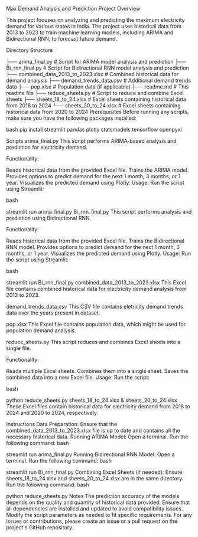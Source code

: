 
Max Demand Analysis and Prediction
Project Overview



This project focuses on analyzing and predicting the maximum electricity demand for various states in India. The project uses historical data from 2013 to 2023 to train machine learning models, including ARIMA and Bidirectional RNN, to forecast future demand.

Directory Structure

├── arima_final.py                 # Script for ARIMA model analysis and prediction
├── Bi_rnn_final.py                # Script for Bidirectional RNN model analysis and prediction
├── combined_data_2013_to_2023.xlsx # Combined historical data for demand analysis
├── demand_trends_data.csv         # Additional demand trends data
├── pop.xlsx                       # Population data (if applicable)
├── readme.md                      # This readme file
├── reduce_sheets.py               # Script to reduce and combine Excel sheets
├── sheets_18_to_24.xlsx           # Excel sheets containing historical data from 2018 to 2024
└── sheets_20_to_24.xlsx           # Excel sheets containing historical data from 2020 to 2024
Prerequisites
Before running any scripts, make sure you have the following packages installed:

bash
pip install streamlit pandas plotly statsmodels tensorflow openpyxl


Scripts
arima_final.py
This script performs ARIMA-based analysis and prediction for electricity demand.

Functionality:

Reads historical data from the provided Excel file.
Trains the ARIMA model.
Provides options to predict demand for the next 1 month, 3 months, or 1 year.
Visualizes the predicted demand using Plotly.
Usage:
Run the script using Streamlit:

bash
 
streamlit run arima_final.py
Bi_rnn_final.py
This script performs analysis and prediction using Bidirectional RNN.

Functionality:

Reads historical data from the provided Excel file.
Trains the Bidirectional RNN model.
Provides options to predict demand for the next 1 month, 3 months, or 1 year.
Visualizes the predicted demand using Plotly.
Usage:
Run the script using Streamlit:

bash
 
streamlit run Bi_rnn_final.py
combined_data_2013_to_2023.xlsx
This Excel file contains combined historical data for electricity demand analysis from 2013 to 2023.

demand_trends_data.csv
This CSV file contains eletricity demand trends data over the years present in dataset.

pop.xlsx
This Excel file contains population data, which might be used for population demand analysis.

reduce_sheets.py
This script reduces and combines Excel sheets into a single file.

Functionality:

Reads multiple Excel sheets.
Combines them into a single sheet.
Saves the combined data into a new Excel file.
Usage:
Run the script:

bash
 
python reduce_sheets.py
sheets_18_to_24.xlsx & sheets_20_to_24.xlsx
These Excel files contain historical data for electricity demand from 2018 to 2024 and 2020 to 2024, respectively.

Instructions
Data Preparation: Ensure that the combined_data_2013_to_2023.xlsx file is up to date and contains all the necessary historical data.
Running ARIMA Model:
Open a terminal.
Run the following command:
bash
 
streamlit run arima_final.py
Running Bidirectional RNN Model:
Open a terminal.
Run the following command:
bash
 
streamlit run Bi_rnn_final.py
Combining Excel Sheets (if needed):
Ensure sheets_18_to_24.xlsx and sheets_20_to_24.xlsx are in the same directory.
Run the following command:
bash
 
python reduce_sheets.py
Notes
The prediction accuracy of the models depends on the quality and quantity of historical data provided.
Ensure that all dependencies are installed and updated to avoid compatibility issues.
Modify the script parameters as needed to fit specific requirements.
For any issues or contributions, please create an issue or a pull request on the project's GitHub repository.